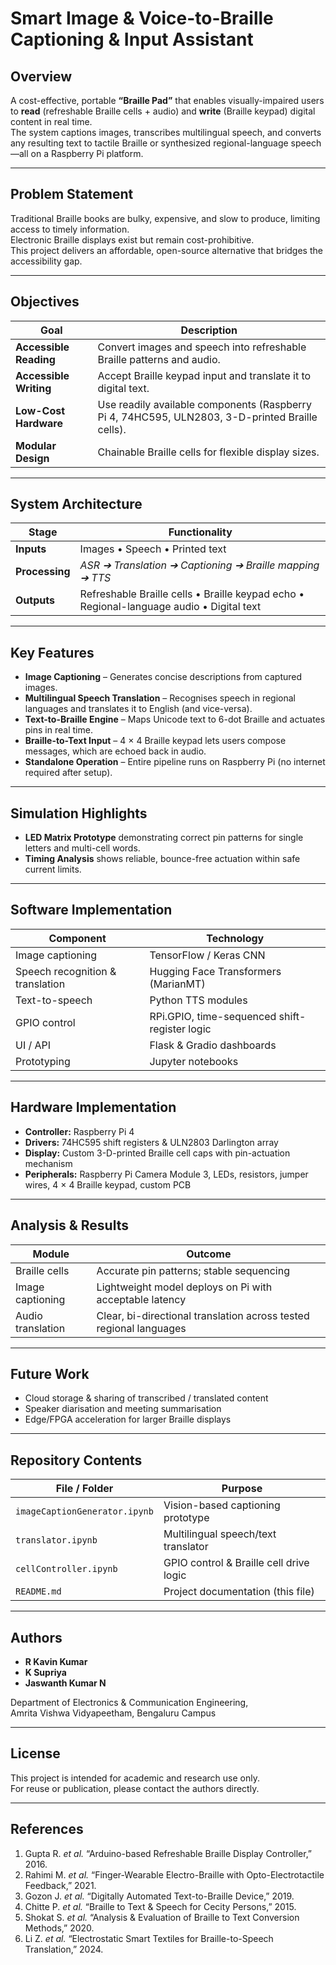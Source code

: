 # Smart Image & Voice-to-Braille Captioning & Input Assistant

## Overview
A cost-effective, portable **“Braille Pad”** that enables visually-impaired users to **read** (refreshable Braille cells + audio) and **write** (Braille keypad) digital content in real time.  
The system captions images, transcribes multilingual speech, and converts any resulting text to tactile Braille or synthesized regional-language speech—all on a Raspberry Pi platform.

---

## Problem Statement
Traditional Braille books are bulky, expensive, and slow to produce, limiting access to timely information.  
Electronic Braille displays exist but remain cost-prohibitive.  
This project delivers an affordable, open-source alternative that bridges the accessibility gap.

---

## Objectives
| Goal | Description |
|------|-------------|
| **Accessible Reading** | Convert images and speech into refreshable Braille patterns and audio. |
| **Accessible Writing** | Accept Braille keypad input and translate it to digital text. |
| **Low-Cost Hardware** | Use readily available components (Raspberry Pi 4, 74HC595, ULN2803, 3-D-printed Braille cells). |
| **Modular Design**    | Chainable Braille cells for flexible display sizes. |

---

## System Architecture
| Stage | Functionality |
|-------|---------------|
| **Inputs** | Images • Speech • Printed text |
| **Processing** | *ASR ➔ Translation ➔ Captioning ➔ Braille mapping ➔ TTS* |
| **Outputs** | Refreshable Braille cells • Braille keypad echo • Regional-language audio • Digital text |

---

## Key Features
- **Image Captioning** – Generates concise descriptions from captured images.  
- **Multilingual Speech Translation** – Recognises speech in regional languages and translates it to English (and vice-versa).  
- **Text-to-Braille Engine** – Maps Unicode text to 6-dot Braille and actuates pins in real time.  
- **Braille-to-Text Input** – 4 × 4 Braille keypad lets users compose messages, which are echoed back in audio.  
- **Standalone Operation** – Entire pipeline runs on Raspberry Pi (no internet required after setup).

---

## Simulation Highlights
- **LED Matrix Prototype** demonstrating correct pin patterns for single letters and multi-cell words.  
- **Timing Analysis** shows reliable, bounce-free actuation within safe current limits.

---

## Software Implementation
| Component | Technology |
|-----------|------------|
| Image captioning | TensorFlow / Keras CNN |
| Speech recognition & translation | Hugging Face Transformers (MarianMT) |
| Text-to-speech | Python TTS modules |
| GPIO control | RPi.GPIO, time-sequenced shift-register logic |
| UI / API | Flask & Gradio dashboards |
| Prototyping | Jupyter notebooks |

---

## Hardware Implementation
- **Controller:** Raspberry Pi 4  
- **Drivers:** 74HC595 shift registers & ULN2803 Darlington array  
- **Display:** Custom 3-D-printed Braille cell caps with pin-actuation mechanism  
- **Peripherals:** Raspberry Pi Camera Module 3, LEDs, resistors, jumper wires, 4 × 4 Braille keypad, custom PCB

---

## Analysis & Results
| Module | Outcome |
|--------|---------|
| Braille cells | Accurate pin patterns; stable sequencing |
| Image captioning | Lightweight model deploys on Pi with acceptable latency |
| Audio translation | Clear, bi-directional translation across tested regional languages |

---

## Future Work
- Cloud storage & sharing of transcribed / translated content  
- Speaker diarisation and meeting summarisation  
- Edge/FPGA acceleration for larger Braille displays

---

## Repository Contents
| File / Folder | Purpose |
|---------------|---------|
| `imageCaptionGenerator.ipynb` | Vision-based captioning prototype |
| `translator.ipynb` | Multilingual speech/text translator |
| `cellController.ipynb` | GPIO control & Braille cell drive logic |
| `README.md` | Project documentation (this file) |

---

## Authors
- **R Kavin Kumar**
- **K Supriya**
- **Jaswanth Kumar N**  

Department of Electronics & Communication Engineering,  
Amrita Vishwa Vidyapeetham, Bengaluru Campus

---

## License
This project is intended for academic and research use only.  
For reuse or publication, please contact the authors directly.

---

## References
1. Gupta R. *et al.* “Arduino-based Refreshable Braille Display Controller,” 2016.  
2. Rahimi M. *et al.* “Finger-Wearable Electro-Braille with Opto-Electrotactile Feedback,” 2021.  
3. Gozon J. *et al.* “Digitally Automated Text-to-Braille Device,” 2019.  
4. Chitte P. *et al.* “Braille to Text & Speech for Cecity Persons,” 2015.  
5. Shokat S. *et al.* “Analysis & Evaluation of Braille to Text Conversion Methods,” 2020.  
6. Li Z. *et al.* “Electrostatic Smart Textiles for Braille-to-Speech Translation,” 2024.
